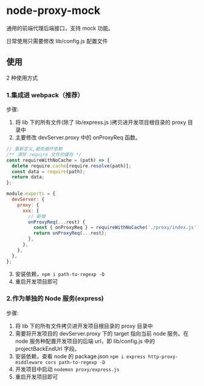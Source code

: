 # node-proxy-mock

通用的前端代理后端接口，支持 mock 功能。

日常使用只需要修改 lib/config.js 配置文件

## 使用

2 种使用方式

### 1.集成进 webpack（推荐）

步骤:

1. 将 lib 下的所有文件(除了 lib/express.js )拷贝进开发项目根目录的 proxy 目录中
2. 主要修改 devServer.proxy 中的 onProxyReq 函数。

```js
// 重新定义,避免循环依赖
/** 清除 require 文件的缓存 */
const requireWithNoCache = (path) => {
  delete require.cache[require.resolve(path)];
  const data = require(path);
  return data;
};

module.exports = {
  devServer: {
    proxy: {
      xxx: {
        // 新增
        onProxyReq(...rest) {
          const { onProxyReq } = requireWithNoCache('./proxy/index.js');
          return onProxyReq(...rest);
        },
      },
    },
  },
};
```

3. 安装依赖，`npm i path-to-regexp -D`
4. 重启开发项目即可

### 2.作为单独的 Node 服务(express)

步骤:

1. 将 lib 下的所有文件拷贝进开发项目根目录的 proxy 目录中
2. 需要将开发项目的 devServer.proxy 下的 target 指向当前 node 服务。在 node 服务种配置开发项目的后端 url，即 lib/config.js 中的 projectBackEndUrl 字段。
3. 安装依赖，查看 node 的 package.json `npm i express http-proxy-middleware cors path-to-regexp -D`
4. 开发项目中启动 `nodemon proxy/express.js`
5. 重启开发项目即可
